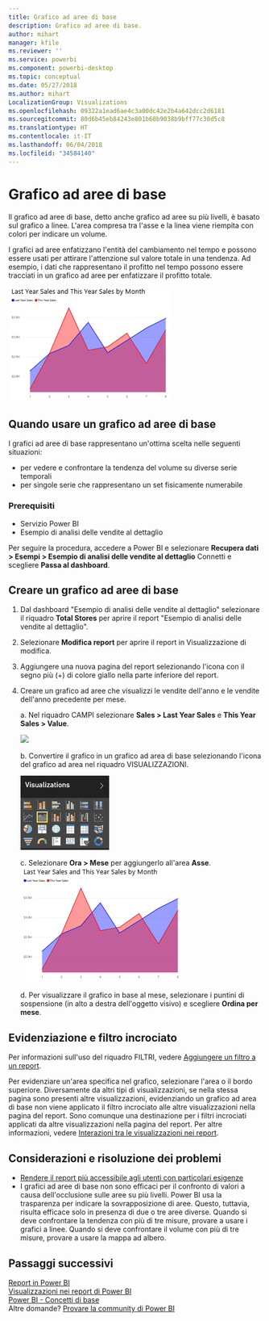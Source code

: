 ```yaml
---
title: Grafico ad aree di base
description: Grafico ad aree di base.
author: mihart
manager: kfile
ms.reviewer: ''
ms.service: powerbi
ms.component: powerbi-desktop
ms.topic: conceptual
ms.date: 05/27/2018
ms.author: mihart
LocalizationGroup: Visualizations
ms.openlocfilehash: 09322a1ead6ae4c3a00dc42e2b4a642dcc2d6181
ms.sourcegitcommit: 80d6b45eb84243e801b60b9038b9bff77c30d5c8
ms.translationtype: HT
ms.contentlocale: it-IT
ms.lasthandoff: 06/04/2018
ms.locfileid: "34584140"
---
```

# <a name="basic-area-chart"></a>Grafico ad aree di base
Il grafico ad aree di base, detto anche grafico ad aree su più livelli, è basato sul grafico a linee. L'area compresa tra l'asse e la linea viene riempita con colori per indicare un volume. 

I grafici ad aree enfatizzano l'entità del cambiamento nel tempo e possono essere usati per attirare l'attenzione sul valore totale in una tendenza. Ad esempio, i dati che rappresentano il profitto nel tempo possono essere tracciati in un grafico ad aree per enfatizzare il profitto totale.

![](media/power-bi-visualization-basic-area-chart/powerbi-area-chartnew.png)

## <a name="when-to-use-a-basic-area-chart"></a>Quando usare un grafico ad aree di base
I grafici ad aree di base rappresentano un'ottima scelta nelle seguenti situazioni:

* per vedere e confrontare la tendenza del volume su diverse serie temporali 
* per singole serie che rappresentano un set fisicamente numerabile

### <a name="prerequisites"></a>Prerequisiti
 - Servizio Power BI
 - Esempio di analisi delle vendite al dettaglio

Per seguire la procedura, accedere a Power BI e selezionare **Recupera dati \> Esempi \> Esempio di analisi delle vendite al dettaglio**  Connetti e scegliere **Passa al dashboard**. 

## <a name="create-a-basic-area-chart"></a>Creare un grafico ad aree di base
 

1. Dal dashboard "Esempio di analisi delle vendite al dettaglio" selezionare il riquadro **Total Stores** per aprire il report "Esempio di analisi delle vendite al dettaglio".
2. Selezionare **Modifica report** per aprire il report in Visualizzazione di modifica.
3. Aggiungere una nuova pagina del report selezionando l'icona con il segno più (+) di colore giallo nella parte inferiore del report.
4. Creare un grafico ad aree che visualizzi le vendite dell'anno e le vendite dell'anno precedente per mese.
   
   a. Nel riquadro CAMPI selezionare **Sales \> Last Year Sales** e **This Year Sales > Value**.

   ![](media/power-bi-visualization-basic-area-chart/power-bi-bar-chart.png)

   b.  Convertire il grafico in un grafico ad area di base selezionando l'icona del grafico ad area nel riquadro VISUALIZZAZIONI.

   ![](media/power-bi-visualization-basic-area-chart/convertchart.png)
   
   c.  Selezionare **Ora \> Mese** per aggiungerlo all'area **Asse**.   
   ![](media/power-bi-visualization-basic-area-chart/powerbi-area-chartnew.png)
   
   d.  Per visualizzare il grafico in base al mese, selezionare i puntini di sospensione (in alto a destra dell'oggetto visivo) e scegliere **Ordina per mese**.

## <a name="highlighting-and-cross-filtering"></a>Evidenziazione e filtro incrociato
Per informazioni sull'uso del riquadro FILTRI, vedere [Aggiungere un filtro a un report](power-bi-report-add-filter.md).

Per evidenziare un'area specifica nel grafico, selezionare l'area o il bordo superiore.  Diversamente da altri tipi di visualizzazioni, se nella stessa pagina sono presenti altre visualizzazioni, evidenziando un grafico ad area di base non viene applicato il filtro incrociato alle altre visualizzazioni nella pagina del report. Sono comunque una destinazione per i filtri incrociati applicati da altre visualizzazioni nella pagina del report. Per altre informazioni, vedere [Interazioni tra le visualizzazioni nei report](service-reports-visual-interactions.md).


## <a name="considerations-and-troubleshooting"></a>Considerazioni e risoluzione dei problemi   
* [Rendere il report più accessibile agli utenti con particolari esigenze](desktop-accessibility.md)
* I grafici ad aree di base non sono efficaci per il confronto di valori a causa dell'occlusione sulle aree su più livelli. Power BI usa la trasparenza per indicare la sovrapposizione di aree. Questo, tuttavia, risulta efficace solo in presenza di due o tre aree diverse. Quando si deve confrontare la tendenza con più di tre misure, provare a usare i grafici a linee. Quando si deve confrontare il volume con più di tre misure, provare a usare la mappa ad albero.

## <a name="next-steps"></a>Passaggi successivi
[Report in Power BI](service-reports.md)  
[Visualizzazioni nei report di Power BI](power-bi-report-visualizations.md)  
[Power BI - Concetti di base](service-basic-concepts.md)  
Altre domande? [Provare la community di Power BI](http://community.powerbi.com/)

